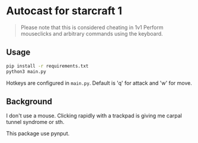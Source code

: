 # Autocast for starcraft 1
> Please note that this is considered cheating in 1v1
Perform mouseclicks and arbitrary commands using the keyboard.

## Usage
```sh
pip install -r requirements.txt
python3 main.py
```
Hotkeys are configured in `main.py`.
Default is 'q' for attack and 'w' for move.

## Background
I don't use a mouse. Clicking rapidly with a trackpad is giving me carpal tunnel syndrome or sth.

This package use pynput.

